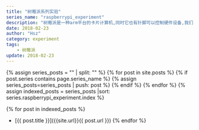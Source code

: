 ```yaml
---
title: "树莓派系列实验"
series_name: "raspberrypi_experiment"
description: "树莓派是一种arm平台的卡片计算机,同时它也有针脚可以控制硬件设备,我们拿他可以学习实验linux,嵌入式开发,并且由于其低廉的价格我们还可以拿他实验分布式集群."
date: 2018-02-23
author: "Hsz"
category: experiment
tags:
    - 树莓派
update: 2018-02-23
---
```


{% assign series_posts = "" | split: "" %}
{% for post in site.posts %}
    {% if post.series contains page.series_name %}
    {% assign series_posts=series_posts | push: post %}
    {% endif %}
{% endfor %}
{% assign indexed_posts = series_posts |sort: series.raspberrypi_experiment.index %}

{% for post in indexed_posts %}
+ [{{ post.title }}]({{site.url}}{{ post.url }})
{% endfor %}
